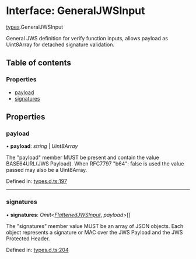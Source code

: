 # Interface: GeneralJWSInput

[types](../modules/types.md).GeneralJWSInput

General JWS definition for verify function inputs, allows payload as
Uint8Array for detached signature validation.

## Table of contents

### Properties

- [payload](types.generaljwsinput.md#payload)
- [signatures](types.generaljwsinput.md#signatures)

## Properties

### payload

• **payload**: *string* \| *Uint8Array*

The "payload" member MUST be present and contain the value
BASE64URL(JWS Payload). When RFC7797 "b64": false is used
the value passed may also be a Uint8Array.

Defined in: [types.d.ts:197](https://github.com/panva/jose/blob/v3.11.3/src/types.d.ts#L197)

___

### signatures

• **signatures**: *Omit*<[*FlattenedJWSInput*](types.flattenedjwsinput.md), *payload*\>[]

The "signatures" member value MUST be an array of JSON objects.
Each object represents a signature or MAC over the JWS Payload and
the JWS Protected Header.

Defined in: [types.d.ts:204](https://github.com/panva/jose/blob/v3.11.3/src/types.d.ts#L204)
